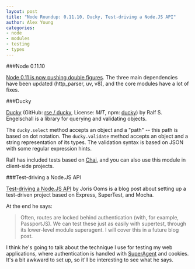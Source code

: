 ```yaml
---
layout: post
title: "Node Roundup: 0.11.10, Ducky, Test-driving a Node.JS API"
author: Alex Young
categories:
- node
- modules
- testing
- types
---
```


###Node 0.11.10

[Node 0.11 is now pushing double figures](http://blog.nodejs.org/2013/12/31/node-v0-11-10-unstable/).  The three main dependencies have been updated (http_parser, uv, v8), and the core modules have a lot of fixes.

###Ducky

[Ducky](http://duckyjs.com/) (GitHub: [rse / ducky](https://github.com/rse/ducky), License: _MIT_, npm: [ducky](https://npmjs.org/package/ducky)) by Ralf S. Engelschall is a library for querying and validating objects.

The `ducky.select` method accepts an object and a "path" -- this path is based on dot notation.  The `ducky.validate` method accepts an object and a string representation of its types.  The validation syntax is based on JSON with some regular expression hints.

Ralf has included tests based on [Chai](https://npmjs.org/package/chai), and you can also use this module in client-side projects.

###Test-driving a Node.JS API

[Test-driving a Node.JS API](http://www.jorisooms.be/testing-your-node-api-with-supertest/) by Joris Ooms is a blog post about setting up a test-driven project based on Express, SuperTest, and Mocha.

At the end he says:

> Often, routes are locked behind authentication (with, for example, PassportJS). We can test these just as easily with supertest, through its lower-level module superagent. I will cover this in a future blog post.

I think he's going to talk about the technique I use for testing my web applications, where authentication is handled with [SuperAgent](https://github.com/visionmedia/superagent) and cookies.  It's a bit awkward to set up, so it'll be interesting to see what he says.

